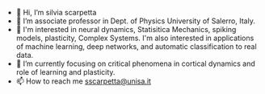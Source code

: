 - 👋 Hi, I’m silvia scarpetta
- 👀 I’m associate professor in Dept. of Physics University of Salerro, Italy.
- 🧠 I'm interested in neural dynamics, Statisitica Mechanics, spiking models, plasticity, Complex Systems. I'm also interested in applications of machine learning, deep networks, and automatic classification to real data.
- 🌱 I’m currently focusing on critical phenomena in cortical dynamics and role of learning and plasticity.
- 📫 How to reach me sscarpetta@unisa.it

<!---
silvia1970/silvia1970 is a ✨ special ✨ repository because its `README.md` (this file) appears on your GitHub profile.
You can click the Preview link to take a look at your changes.
--->
